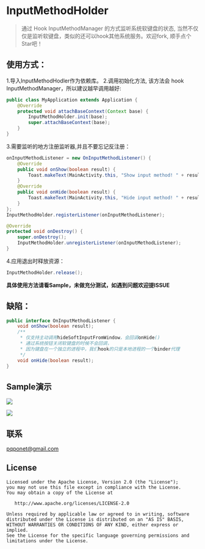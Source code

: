 InputMethodHolder
====

> 通过 Hook InputMethodManager 的方式监听系统软键盘的状态, 当然不仅仅是监听软键盘，类似的还可以hook其他系统服务。欢迎fork, 顺手点个Star吧！

使用方式：
---------

1.导入InputMethodHodler作为依赖库。
2.调用初始化方法, 该方法会 hook InputMethodManager，所以建议越早调用越好:
```java
public class MyApplication extends Application {
    @Override
    protected void attachBaseContext(Context base) {
        InputMethodHolder.init(base);
        super.attachBaseContext(base);
    }
}
```
3.需要监听的地方注册监听器,并且不要忘记反注册：
```java
onInputMethodListener = new OnInputMethodListener() {
    @Override
	public void onShow(boolean result) {
	    Toast.makeText(MainActivity.this, "Show input method! " + result, Toast.LENGTH_SHORT).show();
	}
	@Override
	public void onHide(boolean result) {
	    Toast.makeText(MainActivity.this, "Hide input method! " + result, Toast.LENGTH_SHORT).show();
	}
};
InputMethodHolder.registerListener(onInputMethodListener);
```
```java
@Override
protected void onDestroy() {
    super.onDestroy();
    InputMethodHolder.unregisterListener(onInputMethodListener);
}
```
4.应用退出时释放资源：
```java
InputMethodHolder.release();
```

**具体使用方法请看Sample，未做充分测试，如遇到问题欢迎提ISSUE**

缺陷：
-----

```java
public interface OnInputMethodListener {
    void onShow(boolean result);
    /**
     * 仅支持主动调用hideSoftInputFromWindow，会回调onHide()
     * 通过系统按钮关闭软键盘的时候不会回调，
     * 因为键盘在一个独立的进程中，我们hook的只是本地进程的一个binder代理
     */
    void onHide(boolean result);
}
```

Sample演示
----------

![](http://ojlty2hua.qnssl.com/image-1488865989092-c2hvd2lucHV0LnBuZw==.png?imageView2/3/w/400/h/400/q/60|watermark/2/text/cWxtLnB3/font/5a6L5L2T/fontsize/500/fill/I0VGRUZFRg==/dissolve/100/gravity/SouthEast/dx/10/dy/10)  

![](http://ojlty2hua.qnssl.com/image-1488866117210-aGlkZWlucHV0LnBuZw==.png?imageView2/3/w/400/h/400/q/60|watermark/2/text/cWxtLnB3/font/5a6L5L2T/fontsize/500/fill/I0VGRUZFRg==/dissolve/100/gravity/SouthEast/dx/10/dy/10)

联系
----
pqponet@gmail.com

License
--------
    Licensed under the Apache License, Version 2.0 (the "License");
    you may not use this file except in compliance with the License.
    You may obtain a copy of the License at

       http://www.apache.org/licenses/LICENSE-2.0

    Unless required by applicable law or agreed to in writing, software
    distributed under the License is distributed on an "AS IS" BASIS,
    WITHOUT WARRANTIES OR CONDITIONS OF ANY KIND, either express or implied.
    See the License for the specific language governing permissions and
    limitations under the License.